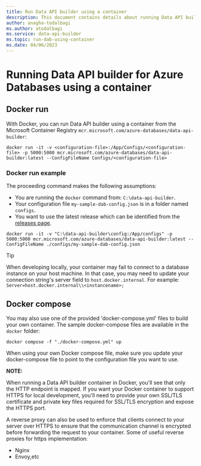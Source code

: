 ```yaml
---
title: Run Data API builder using a container
description: This document contains details about running Data API builder using a container.
author: anagha-todalbagi
ms.author: atodalbagi
ms.service: data-api-builder
ms.topic: run-dab-using-container
ms.date: 04/06/2023
---
```


# Running Data API builder for Azure Databases using a container

## Docker run

With Docker, you can run Data API builder using a container from the Microsoft Container Registry `mcr.microsoft.com/azure-databases/data-api-builder`:

```shell
docker run -it -v <configuration-file>:/App/Configs/<configuration-file> -p 5000:5000 mcr.microsoft.com/azure-databases/data-api-builder:latest --ConfigFileName Configs/<configuration-file>
```

### Docker run example

The proceeding command makes the following assumptions:

- You are running the `docker` command from: `C:\data-api-builder`.
- Your configuration file `my-sample-dab-config.json` is in a folder named `configs`.
- You want to use the latest release which can be identified from the [releases page](https://github.com/Azure/data-api-builder/releases).

```shell
docker run -it -v "C:\data-api-builder\config:/App/configs" -p 5000:5000 mcr.microsoft.com/azure-databases/data-api-builder:latest --ConfigFileName ./configs/my-sample-dab-config.json
```

> [!TIP]
> When developing locally, your container may fail to connect to a database instance on your host machine. In that case, you may need to update your connection string's server field to `host.docker.internal`. For example: `Server=host.docker.internal\\<instancename>;`

## Docker compose

You may also use one of the provided 'docker-compose.yml' files to build your own container. The sample docker-compose files are available in the `docker` folder:

```shell
docker compose -f "./docker-compose.yml" up
```

When using your own Docker compose file, make sure you update your docker-compose file to point to the configuration file you want to use.

**NOTE:**

When running a Data API builder container in Docker, you'll see that only the HTTP endpoint is mapped. If you want your Docker container to support HTTPS for local development, you'll need to provide your own SSL/TLS certificate and private key files required for SSL/TLS encryption and expose the HTTPS port. 

A reverse proxy can also be used to enforce that clients connect to your server over HTTPS to ensure that the communication channel is encrypted before forwarding the request to your container.
Some of useful reverse proxies for https implementation:

* Nginx
* Envoy,etc
